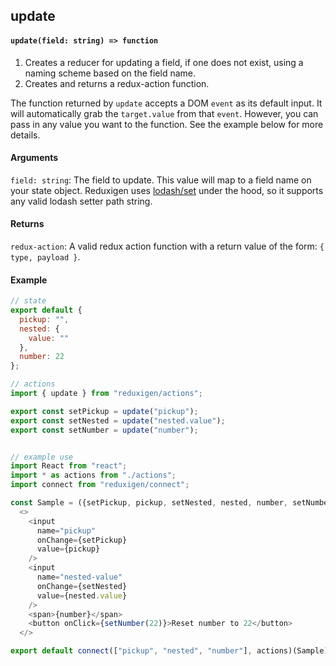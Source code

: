 ## update

#### `update(field: string) => function`

1. Creates a reducer for updating a field, if one does not exist, using a naming scheme based on the field name.
2. Creates and returns a redux-action function.

The function returned by `update` accepts a DOM `event` as its default input. It will automatically grab the `target.value` from that `event`. However, you can pass in any value you want to the function. See the example below for more details.

#### Arguments

`field: string`: The field to update. This value will map to a field name on your state object. Reduxigen uses [lodash/set](https://lodash.com/docs/4.17.5#set) under the hood, so it supports any valid lodash setter path string.

#### Returns

`redux-action`: A valid redux action function with a return value of the form: `{ type, payload }`.

#### Example

```js
// state
export default {
  pickup: "",
  nested: {
    value: ""
  },
  number: 22
};

// actions
import { update } from "reduxigen/actions";

export const setPickup = update("pickup");
export const setNested = update("nested.value");
export const setNumber = update("number");


// example use
import React from "react";
import * as actions from "./actions";
import connect from "reduxigen/connect";

const Sample = ({setPickup, pickup, setNested, nested, number, setNumber}) =>
  <>
    <input
      name="pickup"
      onChange={setPickup}
      value={pickup}
    />
    <input
      name="nested-value"
      onChange={setNested}
      value={nested.value}
    />
    <span>{number}</span>
    <button onClick={setNumber(22)}>Reset number to 22</button>
  </>

export default connect(["pickup", "nested", "number"], actions)(Sample)
```



